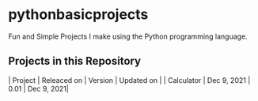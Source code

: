 # pythonbasicprojects
Fun and Simple Projects I make using the Python programming language.

## Projects in this Repository

| Project     | Releaced on | Version | Updated on |
| Calculator  | Dec 9, 2021 | 0.01    | Dec 9, 2021|

